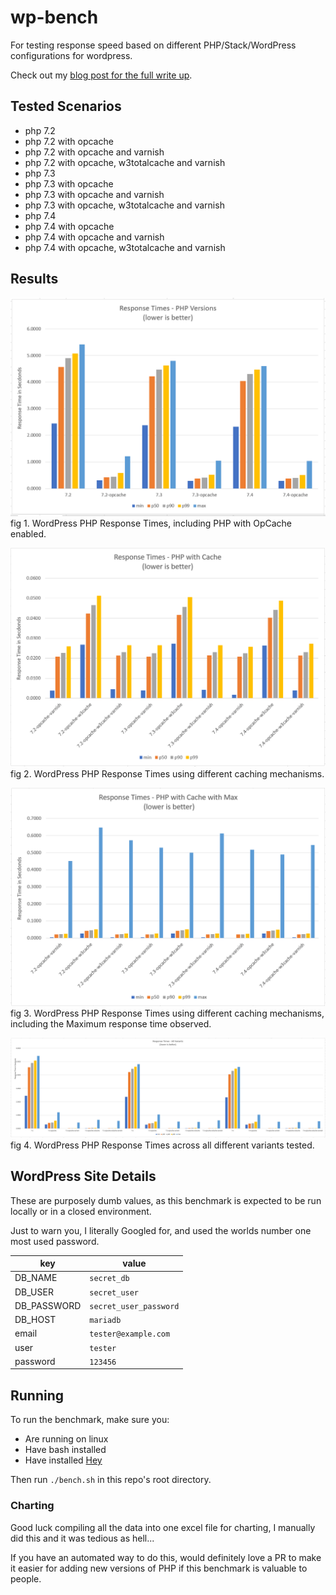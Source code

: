 # wp-bench

For testing response speed based on different PHP/Stack/WordPress 
configurations for wordpress.

Check out my [blog post for the full write up][blog-link]. 

## Tested Scenarios

* php 7.2
* php 7.2 with opcache
* php 7.2 with opcache and varnish
* php 7.2 with opcache, w3totalcache and varnish
* php 7.3
* php 7.3 with opcache
* php 7.3 with opcache and varnish
* php 7.3 with opcache, w3totalcache and varnish
* php 7.4
* php 7.4 with opcache
* php 7.4 with opcache and varnish
* php 7.4 with opcache, w3totalcache and varnish

## Results

![php][php]
fig 1. WordPress PHP Response Times, including PHP with OpCache enabled.

![php with cache][php-with-cache]
fig 2. WordPress PHP Response Times using different caching mechanisms.

![php with cache and max response time][php-with-cache-with-max]
fig 3. WordPress PHP Response Times using different caching mechanisms, 
including the Maximum response time observed.

![php with all variants under test][php-all-variants]
fig 4. WordPress PHP Response Times across all different variants tested.

## WordPress Site Details

These are purposely dumb values, as this benchmark is expected to be run 
locally or in a closed environment. 

Just to warn you, I literally Googled for, and used the worlds number one most 
used password.

| key         | value                  |
|-------------|------------------------|
| DB_NAME     | `secret_db`            |
| DB_USER     | `secret_user`          |
| DB_PASSWORD | `secret_user_password` |
| DB_HOST     | `mariadb`              |
| email       | `tester@example.com`   |
| user        | `tester`               |
| password    | `123456`               |

## Running

To run the benchmark, make sure you:

* Are running on linux 
* Have bash installed
* Have installed [Hey](https://github.com/rakyll/hey)
 
Then run `./bench.sh` in this repo's root directory.

### Charting

Good luck compiling all the data into one excel file for charting, I manually 
did this and it was tedious as hell... 

If you have an automated way to do this, would definitely love a PR to make it
easier for adding new versions of PHP if this benchmark is valuable to people.


[blog-link]: https://blog.mykro.co.nz/
[php]: ./output/response-times-php.png "PHP and PHP with OpCache Enabled"
[php-with-cache]: ./output/response-times-php-with-cache.png "PHP with Caching"
[php-with-cache-with-max]: ./output/response-times-php-with-cache-max.png "PHP With Caching, including Max Response Time"
[php-all-variants]: ./output/response-times-all.png "PHP All Variants tested"
